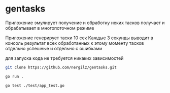 # gentasks

Приложение эмулирует получение и обработку неких тасков
получает и обрабатывает в многопоточном режиме

Приложение генерирует таски 10 сек
Каждые 3 секунды выводит в консоль результат всех обработанных к этому моменту тасков
отдельно успешные и отдельно с ошибками

для запуска кода не требуется никаких зависимостей

```bash
git clone https://github.com/nergilz/gentasks.git

```

```bash
go run .
```

```bash
go test ./test/app_test.go
```